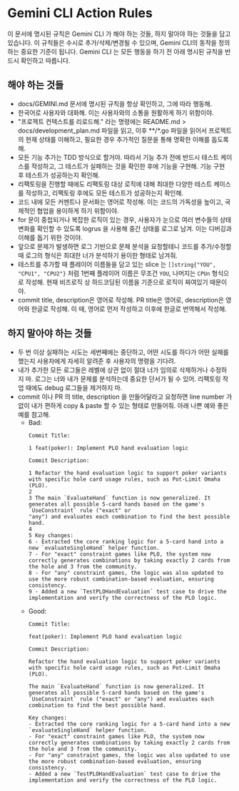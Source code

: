 # Gemini CLI Action Rules

이 문서에 명시된 규칙은 Gemini CLI 가 해야 하는 것들, 하지 말아야 하는 것들을 담고 있습니다. 이 규칙들은 수시로 추가/삭제/변경될 수 있으며, Gemini CLI의 동작을 정의하는 중요한 기준이 됩니다. Gemini CLI 는 모든 행동을 하기 전 아래 명시된 규칙을 반드시 확인하고 따릅니다.

## 해야 하는 것들

- docs/GEMINI.md 문서에 명시된 규칙을 항상 확인하고, 그에 따라 행동해.
- 한국어로 사용자와 대화해. 이는 사용자와의 소통을 원활하게 하기 위함이야.
- "프로젝트 컨텍스트를 리로드해." 라는 명령에는 README.md > docs/development_plan.md 파일을 읽고, 이후 **/*.go 파일을 읽어서 프로젝트의 현재 상태를 이해하고, 필요한 경우 추가적인 질문을 통해 명확한 이해를 돕도록 해.
- 모든 기능 추가는 TDD 방식으로 할거야. 따라서 기능 추가 전에 반드시 테스트 케이스를 작성하고, 그 테스트가 실패하는 것을 확인한 후에 기능을 구현해. 기능 구현 후 테스트가 성공하는지 확인해.
- 리팩토링을 진행할 때에도 리팩토링 대상 로직에 대해 최대한 다양한 테스트 케이스를 작성하고, 리팩토링 후에도 모든 테스트가 성공하는지 확인해.
- 코드 내에 모든 커멘트나 문서화는 영어로 작성해. 이는 코드의 가독성을 높이고, 국제적인 협업을 용이하게 하기 위함이야.
- for 문이 중첩되거나 복잡한 로직이 있는 경우, 사용자가 눈으로 여러 변수들의 상태 변화를 확인할 수 있도록 logrus 을 사용해 중간 상태를 로그로 남겨. 이는 디버깅과 이해를 돕기 위한 것이야.
- 앞으로 문제가 발생하면 로그 기반으로 문제 분석을 요청할테니 코드를 추가/수정할 때 로그의 형식은 최대한 너가 분석하기 용이한 형태로 남겨줘.
- 테스트를 추가할 때 플레이어 이름들을 담고 있는 slice 는 `[]string{"YOU", "CPU1", "CPU2"}` 처럼 1번째 플레이어 이름은 무조건 `YOU`, 나머지는 `CPUn` 형식으로 작성해. 현재 비즈로직 상 하드코딩된 이름을 기준으로 로직이 짜여있기 때문이야.
- commit title, description은 영어로 작성해. PR title은 영어로, description은 영어와 한글로 작성해. 이 때, 영어로 먼저 작성하고 이후에 한글로 번역해서 작성해.

## 하지 말아야 하는 것들

- 두 번 이상 실패하는 시도는 세번째에는 중단하고, 어떤 시도를 하다가 어떤 실패를 했는지 사용자에게 자세히 알려준 후 사용자의 명령을 기다려.
- 내가 추가한 모든 로그들은 레벨에 상관 없이 절대 너가 임의로 삭제하거나 수정하지 마. 로그는 너와 내가 문제를 분석하는데 중요한 단서가 될 수 있어. 리팩토링 작업 때에도 debug 로그들을 제거하지 마.
- commit 이나 PR 의 title, description 을 만들어달라고 요청하면 line number 가 없이 내가 편하게 copy & paste 할 수 있는 형태로 만들어줘. 아래 나쁜 예와 좋은 예를 참고해.
    - Bad:
      ```
      Commit Title:

      1 feat(poker): Implement PLO hand evaluation logic

      Commit Description:

      1 Refactor the hand evaluation logic to support poker variants with specific hole card usage rules, such as Pot-Limit Omaha (PLO).
      2
      3 The main `EvaluateHand` function is now generalized. It generates all possible 5-card hands based on the game's `UseConstraint` rule ("exact" or
      "any") and evaluates each combination to find the best possible hand.
      4
      5 Key changes:
      6 - Extracted the core ranking logic for a 5-card hand into a new `evaluateSingleHand` helper function.
      7 - For "exact" constraint games like PLO, the system now correctly generates combinations by taking exactly 2 cards from the hole and 3 from the community.
      8 - For "any" constraint games, the logic was also updated to use the more robust combination-based evaluation, ensuring consistency.
      9 - Added a new `TestPLOHandEvaluation` test case to drive the implementation and verify the correctness of the PLO logic.
      ```
    - Good:
      ```
      Commit Title:
      
      feat(poker): Implement PLO hand evaluation logic

      Commit Description:
      
      Refactor the hand evaluation logic to support poker variants with specific hole card usage rules, such as Pot-Limit Omaha (PLO).

      The main `EvaluateHand` function is now generalized. It generates all possible 5-card hands based on the game's `UseConstraint` rule ("exact" or "any") and evaluates each combination to find the best possible hand.

      Key changes:
      - Extracted the core ranking logic for a 5-card hand into a new `evaluateSingleHand` helper function.
      - For "exact" constraint games like PLO, the system now correctly generates combinations by taking exactly 2 cards from the hole and 3 from the community.
      - For "any" constraint games, the logic was also updated to use the more robust combination-based evaluation, ensuring consistency.
      - Added a new `TestPLOHandEvaluation` test case to drive the implementation and verify the correctness of the PLO logic.
      ```
